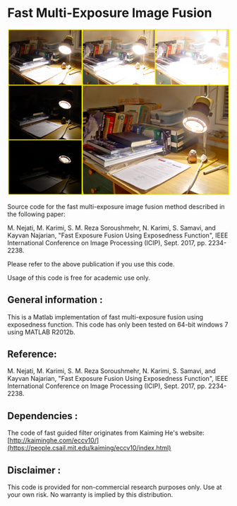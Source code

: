 # Fast Multi-Exposure Image Fusion

![Sample Result](FastExpoFusion_Result.png)

Source code for the fast multi-exposure image fusion method described in the following paper: 
	
M. Nejati, M. Karimi, S. M. Reza Soroushmehr, N. Karimi, S. Samavi, and Kayvan Najarian, "Fast Exposure Fusion Using Exposedness Function", IEEE International Conference on Image Processing (ICIP), Sept. 2017, pp. 2234-2238. 

Please refer to the above publication if you use this code.

Usage of this code is free for academic use only.

## General information :					 	 
This is a Matlab implementation of fast multi-exposure fusion using exposedness function.
This code has only been tested on 64-bit windows 7 using MATLAB R2012b.


## Reference: 
M. Nejati, M. Karimi, S. M. Reza Soroushmehr, N. Karimi, S. Samavi, and Kayvan Najarian, "Fast Exposure Fusion Using Exposedness Function", IEEE International Conference on Image Processing (ICIP), Sept. 2017, pp. 2234-2238. 

  
## Dependencies :					 	 
The code of fast guided filter originates from Kaiming He's website: 
[http://kaiminghe.com/eccv10/](https://people.csail.mit.edu/kaiming/eccv10/index.html)


## Disclaimer :
This code is provided for non-commercial research purposes only. Use at your own risk. 
No warranty is implied by this distribution. 

